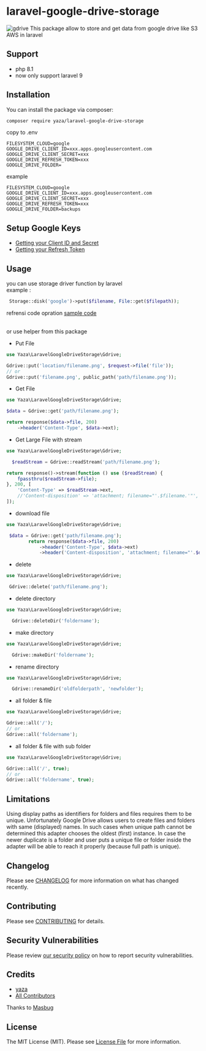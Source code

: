 # laravel-google-drive-storage
![gdrive](https://is4-ssl.mzstatic.com/image/thumb/Purple122/v4/d9/cb/a8/d9cba8b1-85a0-723a-3f03-bdc6b76476d5/logo_drive_2020q4_color-0-1x_U007emarketing-0-0-0-6-0-0-0-85-220.png/1200x630wa.png)
This package allow to store and get data from google drive like S3 AWS in laravel

## Support
- php 8.1
- now only support laravel 9

## Installation

You can install the package via composer:

```bash
composer require yaza/laravel-google-drive-storage
```

copy to .env
```env
FILESYSTEM_CLOUD=google
GOOGLE_DRIVE_CLIENT_ID=xxx.apps.googleusercontent.com
GOOGLE_DRIVE_CLIENT_SECRET=xxx
GOOGLE_DRIVE_REFRESH_TOKEN=xxx
GOOGLE_DRIVE_FOLDER=
```
example
```env
FILESYSTEM_CLOUD=google
GOOGLE_DRIVE_CLIENT_ID=xxx.apps.googleusercontent.com
GOOGLE_DRIVE_CLIENT_SECRET=xxx
GOOGLE_DRIVE_REFRESH_TOKEN=xxx
GOOGLE_DRIVE_FOLDER=backups
```

## Setup Google Keys
   - [Getting your Client ID and Secret](https://github.com/ivanvermeyen/laravel-google-drive-demo/blob/master/README/1-getting-your-dlient-id-and-secret.md)
   - [Getting your Refresh Token](https://github.com/ivanvermeyen/laravel-google-drive-demo/blob/master/README/2-getting-your-refresh-token.md)
## Usage
you can use storage driver function by laravel <br>
example :
```php
 Storage::disk('google')->put($filename, File::get($filepath));
```
refrensi code opration [sample code](https://github.com/ivanvermeyen/laravel-google-drive-demo/blob/master/routes/web.php)

<br>
or use helper from this package
<br>

- Put File

```php
use Yaza\LaravelGoogleDriveStorage\Gdrive;

Gdrive::put('location/filename.png', $request->file('file'));
// or
Gdrive::put('filename.png', public_path('path/filename.png'));
``` 

- Get File

```php 
use Yaza\LaravelGoogleDriveStorage\Gdrive;

$data = Gdrive::get('path/filename.png');

return response($data->file, 200)
    ->header('Content-Type', $data->ext);
```

- Get Large File with stream

```php
use Yaza\LaravelGoogleDriveStorage\Gdrive;

  $readStream = Gdrive::readStream('path/filename.png');

return response()->stream(function () use ($readStream) {
    fpassthru($readStream->file);
}, 200, [
    'Content-Type' => $readStream->ext,
    //'Content-disposition' => 'attachment; filename="'.$filename.'"', // force download?
]);
```

- download file
```php 
use Yaza\LaravelGoogleDriveStorage\Gdrive;

 $data = Gdrive::get('path/filename.png');
        return response($data->file, 200)
            ->header('Content-Type', $data->ext)
            ->header('Content-disposition', 'attachment; filename="'.$data->filename.'"');
```

- delete
```php 
use Yaza\LaravelGoogleDriveStorage\Gdrive;

 Gdrive::delete('path/filename.png');
```

- delete directory
```php 
use Yaza\LaravelGoogleDriveStorage\Gdrive;

  Gdrive::deleteDir('foldername');
```

- make directory
```php 
use Yaza\LaravelGoogleDriveStorage\Gdrive;

  Gdrive::makeDir('foldername');
```

- rename directory
```php 
use Yaza\LaravelGoogleDriveStorage\Gdrive;

  Gdrive::renameDir('oldfolderpath', 'newfolder');
```

- all folder & file
```php
use Yaza\LaravelGoogleDriveStorage\Gdrive;

Gdrive::all('/');
// or
Gdrive::all('foldername');
```
- all folder & file with sub folder
```php
use Yaza\LaravelGoogleDriveStorage\Gdrive;

Gdrive::all('/', true);
// or
Gdrive::all('foldername', true);
```


## Limitations
Using display paths as identifiers for folders and files requires them to be unique. Unfortunately Google Drive allows users to create files and folders with same (displayed) names. In such cases when unique path cannot be determined this adapter chooses the oldest (first) instance. In case the newer duplicate is a folder and user puts a unique file or folder inside the adapter will be able to reach it properly (because full path is unique).

## Changelog

Please see [CHANGELOG](CHANGELOG.md) for more information on what has changed recently.

## Contributing

Please see [CONTRIBUTING](CONTRIBUTING.md) for details.

## Security Vulnerabilities

Please review [our security policy](../../security/policy) on how to report security vulnerabilities.

## Credits

- [yaza](https://github.com/yaza-putu)
- [All Contributors](../../contributors)

Thanks to [Masbug](https://github.com/masbug/flysystem-google-drive-ext)

## License

The MIT License (MIT). Please see [License File](LICENSE.md) for more information.
